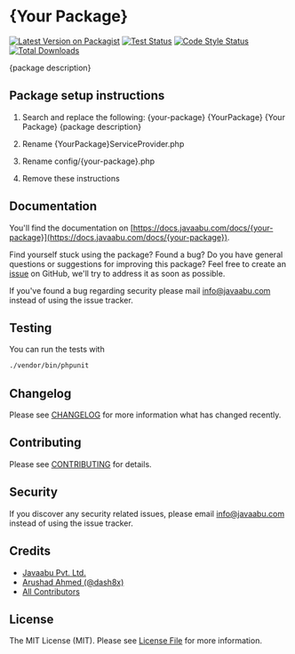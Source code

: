 # {Your Package}

[![Latest Version on Packagist](https://img.shields.io/packagist/v/javaabu/{your-package}.svg?style=flat-square)](https://packagist.org/packages/javaabu/{your-package})
[![Test Status](../../actions/workflows/run-tests.yml/badge.svg)](../../actions/workflows/run-tests.yml)
[![Code Style Status](../../actions/workflows/php-cs-fixer.yml/badge.svg)](../../actions/workflows/php-cs-fixer.yml)
[![Total Downloads](https://img.shields.io/packagist/dt/javaabu/{your-package}.svg?style=flat-square)](https://packagist.org/packages/javaabu/{your-package})

{package description}


## Package setup instructions
1. Search and replace the following:
{your-package}
{YourPackage}
{Your Package}
{package description}

2. Rename {YourPackage}ServiceProvider.php

3. Rename config/{your-package}.php 

4. Remove these instructions


## Documentation

You'll find the documentation on [https://docs.javaabu.com/docs/{your-package}](https://docs.javaabu.com/docs/{your-package}).

Find yourself stuck using the package? Found a bug? Do you have general questions or suggestions for improving this package? Feel free to create an [issue](../../issues) on GitHub, we'll try to address it as soon as possible.

If you've found a bug regarding security please mail [info@javaabu.com](mailto:info@javaabu.com) instead of using the issue tracker.


## Testing

You can run the tests with

``` bash
./vendor/bin/phpunit
```

## Changelog

Please see [CHANGELOG](CHANGELOG.md) for more information what has changed recently.

## Contributing

Please see [CONTRIBUTING](CONTRIBUTING.md) for details.

## Security

If you discover any security related issues, please email [info@javaabu.com](mailto:info@javaabu.com) instead of using the issue tracker.

## Credits

- [Javaabu Pvt. Ltd.](https://github.com/javaabu)
- [Arushad Ahmed (@dash8x)](http://arushad.com)
- [All Contributors](../../contributors)

## License

The MIT License (MIT). Please see [License File](LICENSE.md) for more information.
